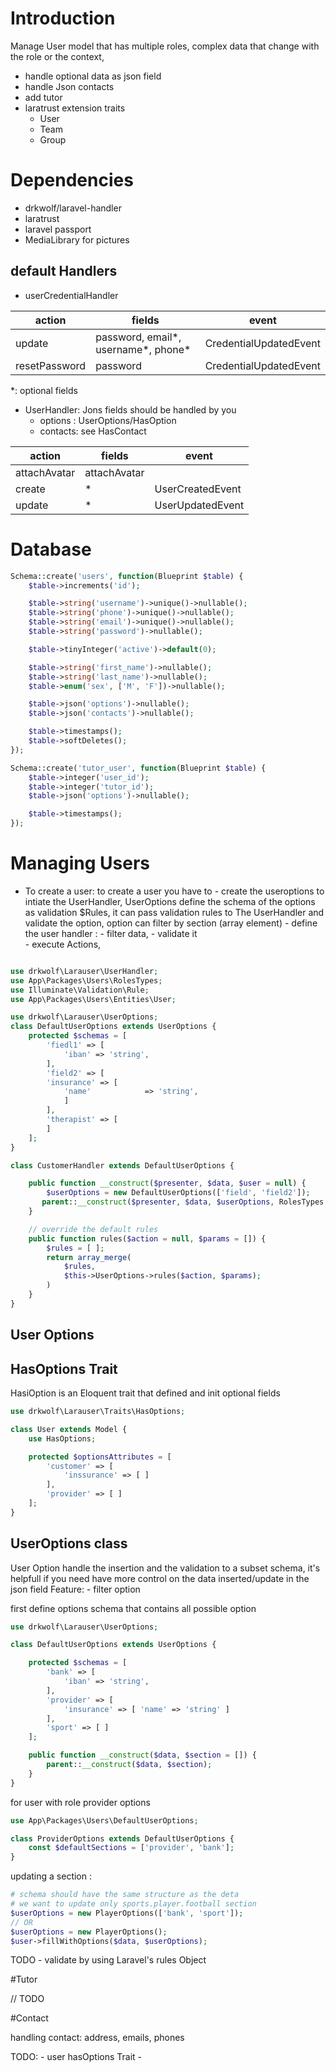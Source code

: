 # Introduction 
Manage User model that has multiple roles, complex data that change with the role or the context, 

- handle optional data as json field
- handle Json contacts
- add tutor
- laratrust extension traits
  - User
  - Team
  - Group

# Dependencies 

- drkwolf/laravel-handler
- laratrust
- laravel passport
- MediaLibrary for pictures

## default Handlers

- userCredentialHandler
 
| action        | fields                              | event                  |
| ------------- | ----------------------------------- | ---------------------- |
| update        | password, email*, username*, phone* | CredentialUpdatedEvent |
| resetPassword | password                            | CredentialUpdatedEvent |

*: optional fields

- UserHandler: Jons fields should be handled by you
  - options : UserOptions/HasOption
  - contacts: see HasContact

| action       | fields       | event            |
| ------------ | ------------ | ---------------- |
| attachAvatar | attachAvatar |                  |
| create       | *            | UserCreatedEvent |
| update       | *            | UserUpdatedEvent |

# Database

```php
Schema::create('users', function(Blueprint $table) {
    $table->increments('id');

    $table->string('username')->unique()->nullable();
    $table->string('phone')->unique()->nullable();
    $table->string('email')->unique()->nullable();
    $table->string('password')->nullable();

    $table->tinyInteger('active')->default(0);

    $table->string('first_name')->nullable();
    $table->string('last_name')->nullable();
    $table->enum('sex', ['M', 'F'])->nullable();

    $table->json('options')->nullable();
    $table->json('contacts')->nullable();

    $table->timestamps();
    $table->softDeletes();
});

Schema::create('tutor_user', function(Blueprint $table) {
    $table->integer('user_id');
    $table->integer('tutor_id');
    $table->json('options')->nullable();

    $table->timestamps();
});
```

# Managing Users

 - To create a user:
    to create a user you have to 
        - create the useroptions to intiate the UserHandler, UserOptions define the 
       schema of the options as validation $Rules, it can pass validation rules to The UserHandler and 
       validate the option, option can filter by section (array element)
        - define the user handler : 
            - filter data, 
            - validate it  
            - execute Actions, 
```php

use drkwolf\Larauser\UserHandler;
use App\Packages\Users\RolesTypes;
use Illuminate\Validation\Rule;
use App\Packages\Users\Entities\User;

use drkwolf\Larauser\UserOptions;
class DefaultUserOptions extends UserOptions {
    protected $schemas = [
        'fiedl1' => [
            'iban' => 'string',
        ],
        'field2' => [
        'insurance' => [
            'name'            => 'string',
            ]
        ],
        'therapist' => [
        ]
    ];
}

class CustomerHandler extends DefaultUserOptions {

    public function __construct($presenter, $data, $user = null) {
        $userOptions = new DefaultUserOptions(['field', 'field2']);
       parent::__construct($presenter, $data, $userOptions, RolesTypes::CUSTOMER, $user);
    }

    // override the default rules
    public function rules($action = null, $params = []) {
        $rules = [ ];
        return array_merge(
            $rules,
            $this->UserOptions->rules($action, $params);
        )
    }
}
```

## User Options

## HasOptions Trait
HasiOption is an Eloquent trait that defined and init optional fields
```php
use drkwolf\Larauser\Traits\HasOptions;

class User extends Model {
    use HasOptions;

    protected $optionsAttributes = [
        'customer' => [
            'inssurance' => [ ]
        ],
        'provider' => [ ]
    ];
}
```

## UserOptions class
User Option handle the insertion and the validation to a subset schema, it's helpfull if you need have more control on
the data inserted/update in the json field
Feature:
    - filter option 

first define options schema that contains all possible option

```php
use drkwolf\Larauser\UserOptions;

class DefaultUserOptions extends UserOptions {

    protected $schemas = [
        'bank' => [
            'iban' => 'string',
        ],
        'provider' => [
            'insurance' => [ 'name' => 'string' ]
        ],
        'sport' => [ ]
    ];

    public function __construct($data, $section = []) {
        parent::__construct($data, $section);
    }
}
```
for user with role provider options

```php
use App\Packages\Users\DefaultUserOptions;

class ProviderOptions extends DefaultUserOptions {
    const $defaultSections = ['provider', 'bank'];
}
```

updating a section :
```php
# schema should have the same structure as the deta
# we want to update only sports.player.football section
$userOptions = new PlayerOptions(['bank', 'sport']);
// OR
$userOptions = new PlayerOptions();
$user->fillWithOptions($data, $userOptions);
```

TODO
    - validate by using Laravel's rules Object

#Tutor

// TODO

#Contact

handling contact: address, emails, phones

TODO:
    - user hasOptions Trait 
    - 

